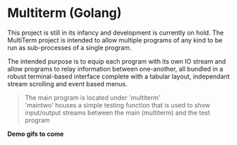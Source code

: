 # Multiterm (Golang)
This project is still in its infancy and development is currently on hold.
The MultiTerm project is intended to allow multiple programs of any kind to be run as sub-processes of a
single program.

The intended purpose is to equip each program with its own IO stream and allow programs to relay information between one-another, all bundled in a robust terminal-based interface complete with a tabular layout, independant stream
scrolling and event based menus.

> The main program is located under 'multiterm'<br>
> 'maintwo' houses a simple testing function that is used to show input/output streams between the main (multiterm) and the test program

__Demo gifs to come__
